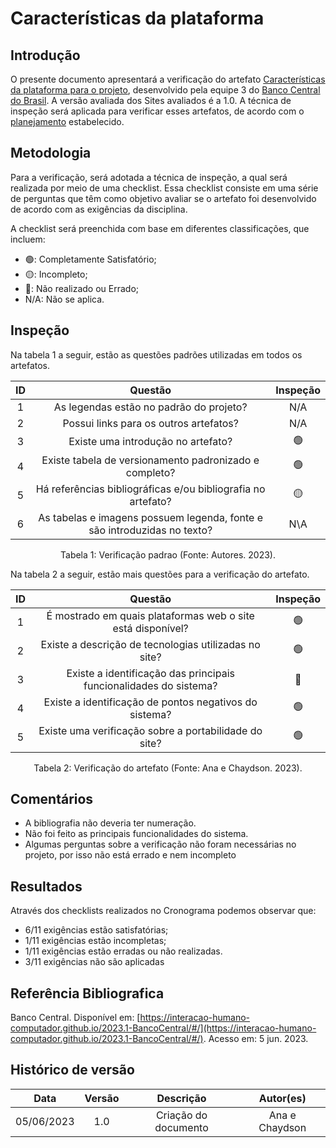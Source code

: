 # Características da plataforma

## Introdução

O presente documento apresentará a verificação do artefato [Características da plataforma para o projeto](https://interacao-humano-computador.github.io/2023.1-BancoCentral/#/analise_requisitos/caracteristicas_da_plataforma), desenvolvido pela equipe 3 do [Banco Central do Brasil](https://interacao-humano-computador.github.io/2023.1-BancoCentral/). A versão avaliada dos Sites avaliados é a 1.0. A técnica de inspeção será aplicada para verificar esses artefatos, de acordo com o [planejamento](../planejamento.md) estabelecido.

## Metodologia

Para a verificação, será adotada a técnica de inspeção, a qual será realizada por meio de uma checklist. Essa checklist consiste em uma série de perguntas que têm como objetivo avaliar se o artefato foi desenvolvido de acordo com as exigências da disciplina.

A checklist será preenchida com base em diferentes classificações, que incluem:

- 🟢: Completamente Satisfatório;
- 🟡: Incompleto;
- 🔴: Não realizado ou Errado;
- N/A: Não se aplica.

## Inspeção

Na tabela 1 a seguir, estão as questões padrões utilizadas em todos os artefatos.

| ID |                                 Questão                                 | Inspeção |
| :-: | :-----------------------------------------------------------------------: | :--------: |
| 1 |                 As legendas estão no padrão do projeto?                 |     N/A     |
| 2 |                  Possui links para os outros artefatos?                  |     N/A     |
| 3 |                   Existe uma introdução no artefato?                   |     🟢     |
| 4 |          Existe tabela de versionamento padronizado e completo?          |     🟢     |
| 5 |      Há referências bibliográficas e/ou bibliografia no artefato?        |     🟡     |
| 6 | As tabelas e imagens possuem legenda, fonte e são introduzidas no texto? |     N\A     |

<div style="text-align: center">
    <p> Tabela 1: Verificação padrao (Fonte: Autores. 2023).</p>
</div>

Na tabela 2 a seguir, estão mais questões para a verificação do artefato.

| ID |                                 Questão                                 | Inspeção |
| :-: | :-----------------------------------------------------------------------: | :--------: |
| 1 |          É mostrado em quais plataformas web o site está disponível?        |     🟢     |
| 2 |            Existe a descrição de tecnologias utilizadas no site?            |      🟢   |
| 3 |      Existe a identificação das principais funcionalidades do sistema?      |    🔴      |
| 4 |          Existe a identificação de pontos negativos do sistema?             |    🟢      |
| 5 |            Existe uma verificação sobre a portabilidade do site?            |    🟢      |


<div style="text-align: center">
    <p> Tabela 2: Verificação do artefato (Fonte: Ana e Chaydson. 2023).</p>
</div>

## Comentários

- A bibliografia não deveria ter numeração.
- Não foi feito as principais funcionalidades do sistema.
- Algumas perguntas sobre a verificação não foram necessárias no projeto, por isso não está errado e nem incompleto

## Resultados

Através dos checklists realizados no Cronograma podemos observar que:

- 6/11 exigências estão satisfatórias;
- 1/11 exigências estão incompletas;
- 1/11 exigências estão erradas ou não realizadas.
- 3/11 exigências não são aplicadas

## Referência Bibliografica

Banco Central. Disponível em: [https://interacao-humano-computador.github.io/2023.1-BancoCentral/#/](https://interacao-humano-computador.github.io/2023.1-BancoCentral/#/). Acesso em: 5 jun. 2023.‌
‌

## Histórico de versão

|    Data    | Versão |      Descrição      | Autor(es) |
| :--------: | :-----: | :--------------------: | :-------: |
| 05/06/2023 |   1.0   | Criação do documento |   Ana e Chaydson   |